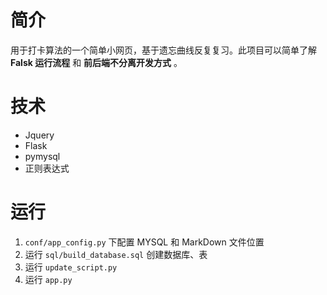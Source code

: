 # 简介

用于打卡算法的一个简单小网页，基于遗忘曲线反复复习。此项目可以简单了解 **Falsk 运行流程**  和 **前后端不分离开发方式** 。

# 技术

- Jquery
- Flask
- pymysql
- 正则表达式

# 运行

1. `conf/app_config.py` 下配置 MYSQL 和 MarkDown 文件位置
2.  运行 `sql/build_database.sql` 创建数据库、表
3.  运行 `update_script.py` 
4. 运行 `app.py`